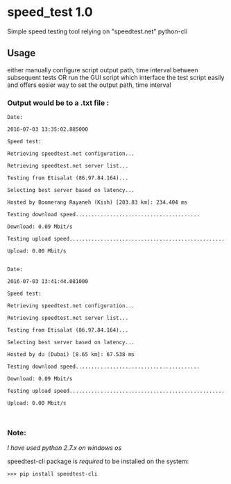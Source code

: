 # speed_test 1.0
Simple speed testing tool relying on "speedtest.net" python-cli

## Usage
either manually configure script output path, time interval between subsequent tests
OR
run the GUI script which interface the test script easily and offers easier way to set the output path, time interval

### Output would be to a .txt file :
```
Date:

2016-07-03 13:35:02.885000

Speed test:

Retrieving speedtest.net configuration...

Retrieving speedtest.net server list...

Testing from Etisalat (86.97.84.164)...

Selecting best server based on latency...

Hosted by Boomerang Rayaneh (Kish) [203.83 km]: 234.404 ms

Testing download speed........................................

Download: 0.09 Mbit/s

Testing upload speed..................................................

Upload: 0.00 Mbit/s


Date:

2016-07-03 13:41:44.081000

Speed test:

Retrieving speedtest.net configuration...

Retrieving speedtest.net server list...

Testing from Etisalat (86.97.84.164)...

Selecting best server based on latency...

Hosted by du (Dubai) [8.65 km]: 67.538 ms

Testing download speed........................................

Download: 0.09 Mbit/s

Testing upload speed..................................................

Upload: 0.00 Mbit/s



```

### Note:
_I have used python 2.7.x on windows os_

speedtest-cli package is *required* to be installed on the system:

```
>>> pip install speedtest-cli
```
